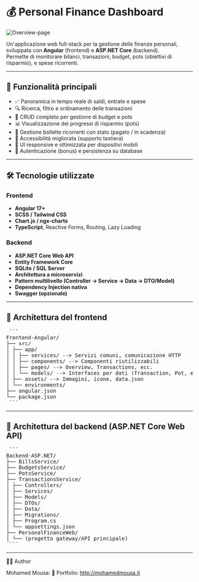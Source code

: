 # 💰 Personal Finance Dashboard
![Overview-page](https://github.com/user-attachments/assets/ee431eb1-2f8d-4753-839c-11d875b4a5ce)


Un'applicazione web full-stack per la gestione delle finanze personali, sviluppata con **Angular** (frontend) e **ASP.NET Core** (backend).  
Permette di monitorare bilanci, transazioni, budget, pots (obiettivi di risparmio), e spese ricorrenti.

---

## 🚀 Funzionalità principali

- ✅ Panoramica in tempo reale di saldi, entrate e spese
- 🔍 Ricerca, filtro e ordinamento delle transazioni
- 🧾 CRUD completo per gestione di budget e pots
- 📊 Visualizzazione dei progressi di risparmio (pots)
- 💸 Gestione bollette ricorrenti con stato (pagato / in scadenza)
- 🧠 Accessibilità migliorata (supporto tastiera)
- 📱 UI responsive e ottimizzata per dispositivi mobili
- 🔐 Autenticazione (bonus) e persistenza su database

---

## 🛠️ Tecnologie utilizzate

### Frontend
- **Angular 17+**
- **SCSS / Tailwind CSS**
- **Chart.js / ngx-charts**
- **TypeScript**, Reactive Forms, Routing, Lazy Loading

### Backend
- **ASP.NET Core Web API**
- **Entity Framework Core**
- **SQLite / SQL Server**
- **Architettura a microservizi**
- **Pattern multilivello (Controller → Service → Data → DTO/Model)**
- **Dependency Injection nativa**
- **Swagger (opzionale)**

---

##  📁 Architettura del frontend
<pre> ``` 
Frontend-Angular/
├── src/
│ ├── app/
│ │ ├── services/ --> Servizi comuni, comunicazione HTTP
│ │ ├── components/ --> Componenti riutilizzabili
│ │ ├── pages/ --> Overview, Transactions, ecc.
│ │ └── models/ --> Interfaces per dati (Transaction, Pot, ecc.)
│ ├── assets/ --> Immagini, icone, data.json
│ └── environments/
├── angular.json
└── package.json
 ``` </pre>
 ---
## 🧱 Architettura del backend (ASP.NET Core Web API)
<pre> ```
Backend-ASP.NET/
├── BillsService/
├── BudgetsService/
├── PotsService/
├── TransactionsService/
│ ├── Controllers/
│ ├── Services/
│ ├── Models/
│ ├── DTOs/
│ ├── Data/
│ ├── Migrations/
│ ├── Program.cs
│ └── appsettings.json
├── PersonalFinanceWeb/
│ └── (progetto gateway/API principale)
 ``` </pre>
---
🙋‍♂️ Author

Mohamed Mousa:
🔗 Portfolio: http://mohamedmousa.it
